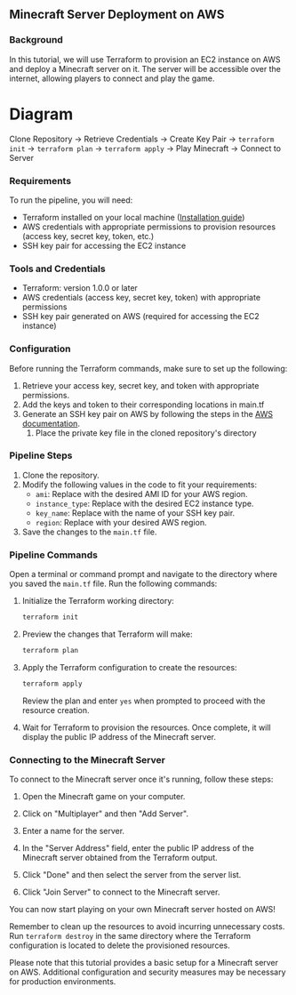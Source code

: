 ## Minecraft Server Deployment on AWS

### Background

In this tutorial, we will use Terraform to provision an EC2 instance on AWS and deploy a Minecraft server on it. The server will be accessible over the internet, allowing players to connect and play the game.

# Diagram

Clone Repository -> Retrieve Credentials -> Create Key Pair -> `terraform init` -> `terraform plan` -> `terraform apply` -> Play Minecraft -> Connect to Server

### Requirements

To run the pipeline, you will need:

- Terraform installed on your local machine ([Installation guide](https://learn.hashicorp.com/tutorials/terraform/install-cli))
- AWS credentials with appropriate permissions to provision resources (access key, secret key, token, etc.)
- SSH key pair for accessing the EC2 instance

### Tools and Credentials

- Terraform: version 1.0.0 or later
- AWS credentials (access key, secret key, token) with appropriate permissions
- SSH key pair generated on AWS (required for accessing the EC2 instance)

### Configuration

Before running the Terraform commands, make sure to set up the following:

1. Retrieve your access key, secret key, and token with appropriate permissions.
2. Add the keys and token to their corresponding locations in main.tf
2. Generate an SSH key pair on AWS by following the steps in the [AWS documentation](https://docs.aws.amazon.com/AWSEC2/latest/UserGuide/ec2-key-pairs.html#prepare-key-pair).
   1. Place the private key file in the cloned repository's directory

### Pipeline Steps

1. Clone the repository.
2. Modify the following values in the code to fit your requirements:
   - `ami`: Replace with the desired AMI ID for your AWS region.
   - `instance_type`: Replace with the desired EC2 instance type.
   - `key_name`: Replace with the name of your SSH key pair.
   - `region`: Replace with your desired AWS region.
3. Save the changes to the `main.tf` file.

### Pipeline Commands

Open a terminal or command prompt and navigate to the directory where you saved the `main.tf` file. Run the following commands:

1. Initialize the Terraform working directory:

   ```bash
   terraform init
   ```

2. Preview the changes that Terraform will make:

   ```bash
   terraform plan
   ```

3. Apply the Terraform configuration to create the resources:

   ```bash
   terraform apply
   ```

   Review the plan and enter `yes` when prompted to proceed with the resource creation.

4. Wait for Terraform to provision the resources. Once complete, it will display the public IP address of the Minecraft server.

### Connecting to the Minecraft Server

To connect to the Minecraft server once it's running, follow these steps:

1. Open the Minecraft game on your computer.

2. Click on "Multiplayer" and then "Add Server".

3. Enter a name for the server.

4. In the "Server Address" field, enter the public IP address of the Minecraft server obtained from the Terraform output.

5. Click "Done" and then select the server from the server list.

6. Click "Join Server" to connect to the Minecraft server.

You can now start playing on your own Minecraft server hosted on AWS!

Remember to clean up the resources to avoid incurring unnecessary costs. Run `terraform destroy` in the same directory where the Terraform configuration is located to delete the provisioned resources.

Please note that this tutorial provides a basic setup for a Minecraft server on AWS. Additional configuration and security measures may be necessary for production environments.
